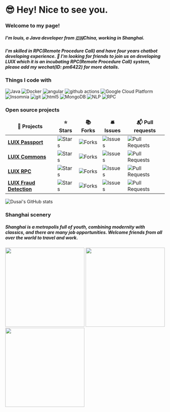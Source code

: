 # 😎 Hey! Nice to see you.

### Welcome to my page!
##### I'm louis, a Java developer from 🇨🇳China, working in Shanghai. 
##### I'm skilled in RPC(Remote Procedure Call) and have four years chatbot developing experience. 🤩 I'm looking for friends to join us on developing LUIX which it is an incubating RPC(Remote Procedure Call) system, please add my wechat(ID: pm6422) for more details.

### Things I code with

<p>
  <img alt="Java" src="https://img.shields.io/badge/-Java-45b8d8?style=for-the-badge&logo=java&logoColor=white" />
  <img alt="Docker" src="https://img.shields.io/badge/-Docker-46a2f1?style=for-the-badge&logo=docker&logoColor=white" />
  <img alt="angular" src="https://img.shields.io/badge/-Angular-DD0031?style=for-the-badge&logo=angular&logoColor=white" />
  <img alt="github actions" src="https://img.shields.io/badge/-Github_Actions-2088FF?style=for-the-badge&logo=github-actions&logoColor=white" />
  <img alt="Google Cloud Platform" src="https://img.shields.io/badge/-Google_Cloud_Platform-1a73e8?style=for-the-badge&logo=google-cloud&logoColor=white" />
  <img alt="Insomnia" src="https://img.shields.io/badge/-Insomnia-5849BE?style=for-the-badge&logo=insomnia&logoColor=white" />
  <img alt="git" src="https://img.shields.io/badge/-Git-F05032?style=for-the-badge&logo=git&logoColor=white" />
  <img alt="html5" src="https://img.shields.io/badge/-HTML5-E34F26?style=for-the-badge&logo=html5&logoColor=white" />
  <img alt="MongoDB" src="https://img.shields.io/badge/-MongoDB-13aa52?style=for-the-badge&logo=mongodb&logoColor=white" />
  <img alt="NLP" src="https://img.shields.io/badge/-nlp-F05098?style=for-the-badge&logo=nlp&logoColor=white" />
  <img alt="RPC" src="https://img.shields.io/badge/-rpc-F97898?style=for-the-badge&logo=rpc&logoColor=white" />
</p>

<h3>Open source projects</h3>
<table>
  <thead align="center">
    <tr border: none;>
      <td><b>🎁 Projects</b></td>
      <td><b>⭐ Stars</b></td>
      <td><b>📚 Forks</b></td>
      <td><b>🛎 Issues</b></td>
      <td><b>📬 Pull requests</b></td>
    </tr>
  </thead>
  <tbody>
    <tr>
      <td><a href="https://github.com/pm6422/passport"><b>LUIX Passport</b></a></td>
      <td><img alt="Stars" src="https://img.shields.io/github/stars/pm6422/passport?style=flat-square&labelColor=343b41"/></td>
      <td><img alt="Forks" src="https://img.shields.io/github/forks/pm6422/passport?style=flat-square&labelColor=343b41"/></td>
      <td><img alt="Issues" src="https://img.shields.io/github/issues/pm6422/passport?style=flat-square&labelColor=343b41"/></td>
      <td><img alt="Pull Requests" src="https://img.shields.io/github/issues-pr/pm6422/passport?style=flat-square&labelColor=343b41"/></td>
    </tr>
    <tr>
      <td><a href="https://github.com/pm6422/luix"><b>LUIX Commons</b></a></td>
      <td><img alt="Stars" src="https://img.shields.io/github/stars/pm6422/luix-commons?style=flat-square&labelColor=343b41"/></td>
      <td><img alt="Forks" src="https://img.shields.io/github/forks/pm6422/luix-commons?style=flat-square&labelColor=343b41"/></td>
      <td><img alt="Issues" src="https://img.shields.io/github/issues/pm6422/luix-commons?style=flat-square&labelColor=343b41"/></td>
      <td><img alt="Pull Requests" src="https://img.shields.io/github/issues-pr/pm6422/luix-commons?style=flat-square&labelColor=343b41"/></td>
    </tr>
    <tr>
      <td><a href="https://github.com/pm6422/luix-rpc"><b>LUIX RPC</b></a></td>
      <td><img alt="Stars" src="https://img.shields.io/github/stars/pm6422/luix-rpc?style=flat-square&labelColor=343b41"/></td>
      <td><img alt="Forks" src="https://img.shields.io/github/forks/pm6422/luix-rpc?style=flat-square&labelColor=343b41"/></td>
      <td><img alt="Issues" src="https://img.shields.io/github/issues/pm6422/luix-rpc?style=flat-square&labelColor=343b41"/></td>
      <td><img alt="Pull Requests" src="https://img.shields.io/github/issues-pr/pm6422/luix-rpc?style=flat-square&labelColor=343b41"/></td>
    </tr>
    <tr>
      <td><a href="https://github.com/pm6422/luix-fraud-detection"><b>LUIX Fraud Detection</b></a></td>
      <td><img alt="Stars" src="https://img.shields.io/github/stars/pm6422/luix-fraud-detection?style=flat-square&labelColor=343b41"/></td>
      <td><img alt="Forks" src="https://img.shields.io/github/forks/pm6422/luix-fraud-detection?style=flat-square&labelColor=343b41"/></td>
      <td><img alt="Issues" src="https://img.shields.io/github/issues/pm6422/luix-fraud-detection?style=flat-square&labelColor=343b41"/></td>
      <td><img alt="Pull Requests" src="https://img.shields.io/github/issues-pr/pm6422/luix-fraud-detection?style=flat-square&labelColor=343b41"/></td>
    </tr>
  </tbody>
</table>

![Dusai's GitHub stats](https://github-readme-stats.vercel.app/api?username=pm6422)

### Shanghai scenery
##### Shanghai is a metropolis full of youth, combining modernity with classics, and there are many job opportunities. Welcome friends from all over the world to travel and work.
<p>
  <img width="250" src="https://raw.githubusercontent.com/pm6422/passport/master/passport-server/images/IMG_01.JPG" /> 
  <img width="250" src="https://raw.githubusercontent.com/pm6422/passport/master/passport-server/images/IMG_02.JPG" /> 
  <img width="250" src="https://raw.githubusercontent.com/pm6422/passport/master/passport-server/images/IMG_03.JPG" />
</p>

<!--
**pm6422/pm6422** is a ✨ _special_ ✨ repository because its `README.md` (this file) appears on your GitHub profile.

Here are some ideas to get you started:

- 🔭 I’m currently working on ...
- 🌱 I’m currently learning ...
- 👯 I’m looking to collaborate on ...
- 🤔 I’m looking for help with ...
- 💬 Ask me about ...
- 📫 How to reach me: ...
- 😄 Pronouns: ...
- ⚡ Fun fact: ...
-->


